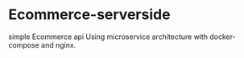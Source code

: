 #  Ecommerce-serverside 
simple Ecommerce api Using microservice architecture with docker-compose and  nginx.

